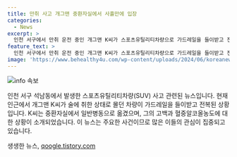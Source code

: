 ```yaml
---
title: 만취 사고 개그맨 중환자실에서 사흘만에 입장
categories:
  - News
excerpt: >
  인천 서구에서 만취 운전 중인 개그맨 K씨가 스포츠유틸리티차량으로 가드레일을 들이받고 전복된 사고가 발생했다. 혈중알코올농도는 면허취소 수준인 0.08% 이상이었으며, 사고 당시 동승자는 없었다. K씨는 중환자실에서 일반병동으로 옮겼다며 죄송하다는 입장을 전했다. 경찰은 사고 경위를 조사 중이다. 만취 운전으로 사랑받는 개그맨의 안타까운 사고에 관심이 쏠리고 있다.
feature_text: >
  인천 서구에서 만취 운전 중인 개그맨 K씨가 스포츠유틸리티차량으로 가드레일을 들이받고 전복된 사고가 발생했다. 혈중알코올농도는 면허취소 수준인 0.08% 이상이었으며, 사고 당시 동승자는 없었다. K씨는 중환자실에서 일반병동으로 옮겼다며 죄송하다는 입장을 전했다. 경찰은 사고 경위를 조사 중이다. 만취 운전으로 사랑받는 개그맨의 안타까운 사고에 관심이 쏠리고 있다.
image: 'https://www.behealthy4u.com/wp-content/uploads/2024/06/koreanews.jpg'
---
```


<p><img src="https://www.behealthy4u.com/wp-content/uploads/2024/06/koreanews.jpg" alt="info 속보" /></p>

<p>인천 서구 석남동에서 발생한 스포츠유틸리티차량(SUV) 사고 관련된 뉴스입니다. 현재 인근에서 개그맨 K씨가 술에 취한 상태로 몰던 차량이 가드레일을 들이받고 전복된 상황입니다. K씨는 중환자실에서 일반병동으로 옮겼으며, 그의 고백과 혈중알코올농도에 대한 상황이 소개되었습니다. 이 뉴스는 주요한 사건이므로 많은 이들의 관심이 집중되고 있습니다.</p>
생생한 뉴스, <a href="https://qoogle.tistory.com" rel="dofollow">qoogle.tistory.com</a>


